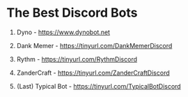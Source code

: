 # The Best Discord Bots

1. Dyno - https://www.dynobot.net

2. Dank Memer - https://tinyurl.com/DankMemerDiscord

3. Rythm - https://tinyurl.com/RythmDiscord

4. ZanderCraft - https://tinyurl.com/ZanderCraftDiscord

5. (Last) Typical Bot - https://tinyurl.com/TypicalBotDiscord
